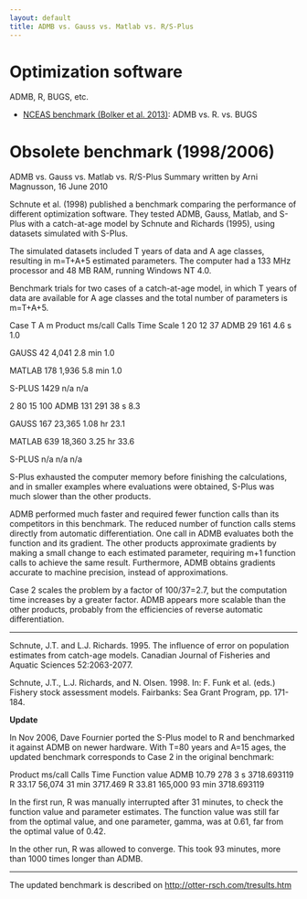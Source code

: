 ```yaml
---
layout: default
title: ADMB vs. Gauss vs. Matlab vs. R/S-Plus
---
```


Optimization software
=====================

ADMB, R, BUGS, etc.

* [NCEAS benchmark (Bolker et al. 2013)](nceas.pdf):  ADMB vs. R. vs. BUGS


Obsolete benchmark (1998/2006)
==============================

ADMB vs. Gauss vs. Matlab vs. R/S-Plus
Summary written by Arni Magnusson, 16 June 2010

Schnute et al. (1998) published a benchmark comparing the performance of different optimization software. They tested ADMB, Gauss, Matlab, and S-Plus with a catch-at-age model by Schnute and Richards (1995), using datasets simulated with S-Plus.

The simulated datasets included T years of data and A age classes, resulting in m=T+A+5 estimated parameters. The computer had a 133 MHz processor and 48 MB RAM, running Windows NT 4.0.

 

Benchmark trials for two cases of a catch-at-age model, in which T years of data are available for A age classes and the total number of parameters is m=T+A+5.

Case
T	A	m	Product	ms/call	Calls
Time
Scale
1	20
12
37
ADMB
29
161
4.6 s
1.0




GAUSS
42
4,041
2.8 min
1.0




MATLAB
178
1,936
5.8 min
1.0




S-PLUS
1429
n/a
n/a

2
80
15
100
ADMB
131
291
38 s
8.3




GAUSS
167
23,365
1.08 hr
23.1




MATLAB
639
18,360
3.25 hr
33.6




S-PLUS
n/a
n/a
n/a

 

 

S-Plus exhausted the computer memory before finishing the calculations, and in smaller examples where evaluations were obtained, S-Plus was much slower than the other products.

ADMB performed much faster and required fewer function calls than its competitors in this benchmark. The reduced number of function calls stems directly from automatic differentiation. One call in ADMB evaluates both the function and its gradient. The other products approximate gradients by making a small change to each estimated parameter, requiring m+1 function calls to achieve the same result. Furthermore, ADMB obtains gradients accurate to machine precision, instead of approximations.

Case 2 scales the problem by a factor of 100/37=2.7, but the computation time increases by a greater factor. ADMB appears more scalable than the other products, probably from the efficiencies of reverse automatic differentiation.

---

Schnute, J.T. and L.J. Richards. 1995. The influence of error on population estimates from catch-age models. Canadian Journal of Fisheries and Aquatic Sciences 52:2063-2077.

Schnute, J.T., L.J. Richards, and N. Olsen. 1998. In: F. Funk et al. (eds.) Fishery stock assessment models. Fairbanks: Sea Grant Program, pp. 171-184.

**Update**

In Nov 2006, Dave Fournier ported the S-Plus model to R and benchmarked it against ADMB on newer hardware. With T=80 years and A=15 ages, the updated benchmark corresponds to Case 2 in the original benchmark:

Product	ms/call
Calls
Time
Function value
ADMB
10.79
278
3 s
3718.693119
R
33.17
56,074
31 min
3717.469
R
33.81
165,000
93 min
3718.693119

In the first run, R was manually interrupted after 31 minutes, to check the function value and parameter estimates. The function value was still far from the optimal value, and one parameter, gamma, was at 0.61, far from the optimal value of 0.42.

In the other run, R was allowed to converge. This took 93 minutes, more than 1000 times longer than ADMB.

---

The updated benchmark is described on http://otter-rsch.com/tresults.htm
